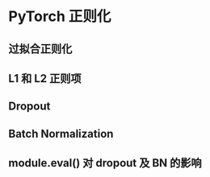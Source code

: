 
# PyTorch 正则化

## 过拟合正则化

## L1 和 L2 正则项

## Dropout

## Batch Normalization

## module.eval() 对 dropout 及 BN 的影响